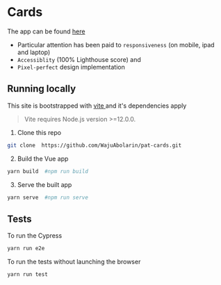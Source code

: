 
# Cards
The app can be found [here](https://pat-cards.netlify.app)

- Particular attention has been paid to `responsiveness` (on mobile, ipad and laptop)
- `Accessiblity` (100% Lighthouse score) and
- `Pixel-perfect` design implementation

## Running locally 
This site is bootstrapped with [ vite ](https://vitejs.dev/guide/#scaffolding-your-first-vite-project) and it's dependencies apply

  > Vite requires Node.js version >=12.0.0. 

1. Clone this repo
 ```bash 
git clone  https://github.com/WajuAbolarin/pat-cards.git
 ```
2. Build the Vue app
 ```bash
 yarn build  #npm run build
 ```
3. Serve the built app
 ```bash
 yarn serve  #npm run serve
 ```

## Tests

To run the Cypress 
```bash
yarn run e2e
 ```

To run the tests without launching the browser 
 ```bash
yarn run test
```


